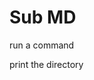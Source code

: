 # Sub MD

run a command

<cmd exec="go run ." src="./src/widget"></cmd>

print the directory

<cmd exec="tree" src="./src"></cmd>
